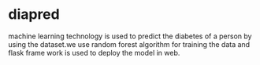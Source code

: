 # diapred
machine learning technology is used to predict the diabetes of a person by using the dataset.we use random forest algorithm for training the data and flask frame work is used to deploy the model in web.
